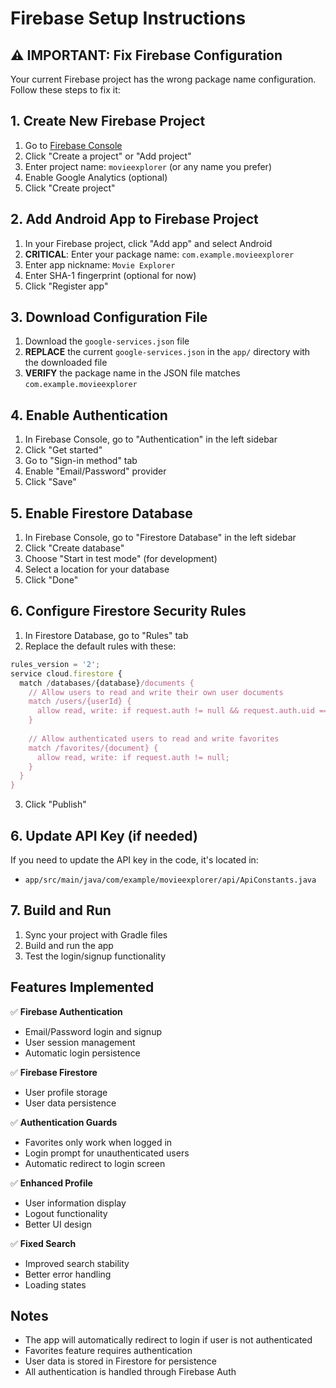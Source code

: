 # Firebase Setup Instructions

## ⚠️ **IMPORTANT: Fix Firebase Configuration**

Your current Firebase project has the wrong package name configuration. Follow these steps to fix it:

## 1. Create New Firebase Project

1. Go to [Firebase Console](https://console.firebase.google.com/)
2. Click "Create a project" or "Add project"
3. Enter project name: `movieexplorer` (or any name you prefer)
4. Enable Google Analytics (optional)
5. Click "Create project"

## 2. Add Android App to Firebase Project

1. In your Firebase project, click "Add app" and select Android
2. **CRITICAL**: Enter your package name: `com.example.movieexplorer`
3. Enter app nickname: `Movie Explorer`
4. Enter SHA-1 fingerprint (optional for now)
5. Click "Register app"

## 3. Download Configuration File

1. Download the `google-services.json` file
2. **REPLACE** the current `google-services.json` in the `app/` directory with the downloaded file
3. **VERIFY** the package name in the JSON file matches `com.example.movieexplorer`

## 4. Enable Authentication

1. In Firebase Console, go to "Authentication" in the left sidebar
2. Click "Get started"
3. Go to "Sign-in method" tab
4. Enable "Email/Password" provider
5. Click "Save"

## 5. Enable Firestore Database

1. In Firebase Console, go to "Firestore Database" in the left sidebar
2. Click "Create database"
3. Choose "Start in test mode" (for development)
4. Select a location for your database
5. Click "Done"

## 6. Configure Firestore Security Rules

1. In Firestore Database, go to "Rules" tab
2. Replace the default rules with these:

```javascript
rules_version = '2';
service cloud.firestore {
  match /databases/{database}/documents {
    // Allow users to read and write their own user documents
    match /users/{userId} {
      allow read, write: if request.auth != null && request.auth.uid == userId;
    }
    
    // Allow authenticated users to read and write favorites
    match /favorites/{document} {
      allow read, write: if request.auth != null;
    }
  }
}
```

3. Click "Publish"

## 6. Update API Key (if needed)

If you need to update the API key in the code, it's located in:
- `app/src/main/java/com/example/movieexplorer/api/ApiConstants.java`

## 7. Build and Run

1. Sync your project with Gradle files
2. Build and run the app
3. Test the login/signup functionality

## Features Implemented

✅ **Firebase Authentication**
- Email/Password login and signup
- User session management
- Automatic login persistence

✅ **Firebase Firestore**
- User profile storage
- User data persistence

✅ **Authentication Guards**
- Favorites only work when logged in
- Login prompt for unauthenticated users
- Automatic redirect to login screen

✅ **Enhanced Profile**
- User information display
- Logout functionality
- Better UI design

✅ **Fixed Search**
- Improved search stability
- Better error handling
- Loading states

## Notes

- The app will automatically redirect to login if user is not authenticated
- Favorites feature requires authentication
- User data is stored in Firestore for persistence
- All authentication is handled through Firebase Auth
